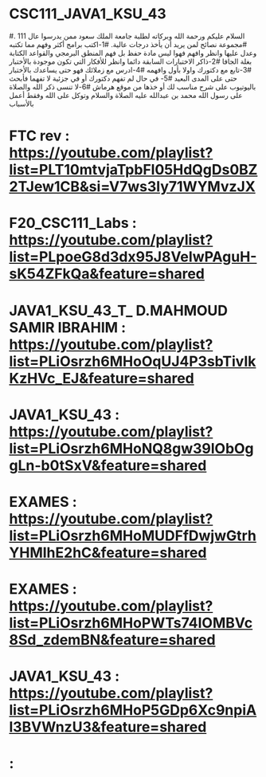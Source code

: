 # CSC111_JAVA1_KSU_43
#السلام عليكم ورحمة الله وبركاته لطلبة جامعة الملك سعود ممن يدرسوا عال 111 .
#مجموعة نصائح لمن يريد أن يأخذ درجات عالية.
#1-اكتب برامج أكثر وفهم مما تكتبه وعدل عليها وانظر وافهم فهوا ليس مادة حفظ بل فهم المنطق البرمجي والقواعد الكتابة بغلة الجافا
#2-ذاكر الاختبارات السابقة دائما وانظر للأفكار التي تكون موجودة بالأختبار
#3-تابع مع دكتورك واولا بأول وافهمه
#4-ادرس مع زملائك فهو حتى يساعدك بالأختبار حتى على المدى البعيد
#5- في حال لم تفهم دكتورك أو في جزئية لا تفهما فأبحث باليوتيوب على شرح مناسب لك أو خذها من موقع هرماش
#6-لا تنسى ذكر الله والصلاة على رسول الله محمد بن عبدالله عليه الصلاة والسلام وتوكل على الله وفقط أعمل بالأسباب 


# FTC rev :  https://youtube.com/playlist?list=PLT10mtvjaTpbFl05HdQgDs0BZ2TJew1CB&si=V7ws3Iy71WYMvzJX 
# F20_CSC111_Labs : https://youtube.com/playlist?list=PLpoeG8d3dx95J8VeIwPAguH-sK54ZFkQa&feature=shared
# JAVA1_KSU_43_T_ D.MAHMOUD SAMIR IBRAHIM : https://youtube.com/playlist?list=PLiOsrzh6MHoOqUJ4P3sbTivIkKzHVc_EJ&feature=shared
# JAVA1_KSU_43 : https://youtube.com/playlist?list=PLiOsrzh6MHoNQ8gw39lObOggLn-b0tSxV&feature=shared
# EXAMES : https://youtube.com/playlist?list=PLiOsrzh6MHoMUDFfDwjwGtrhYHMIhE2hC&feature=shared
# EXAMES : https://youtube.com/playlist?list=PLiOsrzh6MHoPWTs74IOMBVc8Sd_zdemBN&feature=shared
# JAVA1_KSU_43 : https://youtube.com/playlist?list=PLiOsrzh6MHoP5GDp6Xc9npiAl3BVWnzU3&feature=shared
# : 

